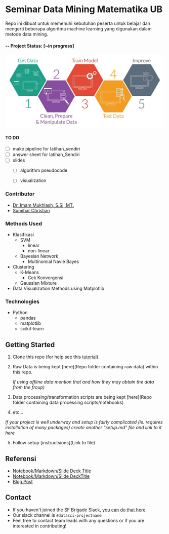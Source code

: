 
# Seminar Data Mining Matematika UB
Repo ini dibuat untuk memenuhi kebutuhan peserta untuk belajar dan mengerti beberapa algoritma machine learning yang digunakan dalam metode data mining. 

#### -- Project Status: [~in progress]
![](img/process.png)
#### TO DO 
- [ ] make pipeline for latihan_sendiri 
- [ ] answer sheet for latihan_Sendiri
- [ ] slides 
  - [ ] algorithm pseudocode 
  - [ ] visualization  


### Contributor
* [Dr. Imam Mukhlash, S.Si, MT.](https://www.researchgate.net/profile/Imam_Mukhlash)
* [Sumihar Christian](github.com/svmihar)

### Methods Used
* Klasifikasi
  * SVM 
    * linear
    * non-linear
  * Bayesian Network 
    * Multinomial Navie Bayes
* Clustering
  * K-Means
    * Cek Konvergensi
  * Gaussian Mixture
* Data Visualization Methods using Matplotlib

### Technologies
* Python 
  * pandas
  * matplotlib
  * scikit-learn

## Getting Started

1. Clone this repo (for help see this [tutorial](https://help.github.com/articles/cloning-a-repository/)).
2. Raw Data is being kept [here](Repo folder containing raw data) within this repo.

    *If using offline data mention that and how they may obtain the data from the froup)*
    
3. Data processing/transformation scripts are being kept [here](Repo folder containing data processing scripts/notebooks)
4. etc...

*If your project is well underway and setup is fairly complicated (ie. requires installation of many packages) create another "setup.md" file and link to it here*  

5. Follow setup [instructsions](Link to file)

## Referensi
* [Notebook/Markdown/Slide Deck Title](link)
* [Notebook/Markdown/Slide DeckTitle](link)
* [Blog Post](link)

## Contact
* If you haven't joined the SF Brigade Slack, [you can do that here](http://c4sf.me/slack).  
* Our slack channel is `#datasci-projectname`
* Feel free to contact team leads with any questions or if you are interested in contributing!
